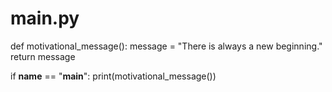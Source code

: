 # main.py

def motivational_message():
    message = "There is always a new beginning."
    return message

if __name__ == "__main__":
    print(motivational_message())
